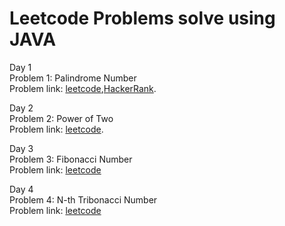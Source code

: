 # Leetcode Problems solve using JAVA

Day 1 <br>
Problem 1: Palindrome Number <br>
Problem link: [leetcode](https://leetcode.com/problems/palindrome-number/description/),[HackerRank](https://www.hackerrank.com/contests/uno-computer-science-education-week-2013-high-school-programming-contest/challenges/palindromic-numbers).


Day 2 <br>
Problem 2: Power of Two <br>
Problem link: [leetcode](https://leetcode.com/problems/power-of-two/description/).

Day 3 <br>
Problem 3: Fibonacci Number <br>
Problem link: [leetcode](https://leetcode.com/problems/fibonacci-number/)

Day 4 <br>
Problem 4: N-th Tribonacci Number <br>
Problem link: [leetcode](https://leetcode.com/problems/n-th-tribonacci-number/)
